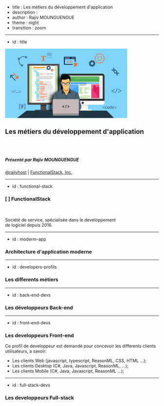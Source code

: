 ﻿- title : Les métiers du développement d'application
- description : 
- author : Rajiv MOUNGUENGUE
- theme : night
- transition : zoom

***************************************************************************************************
- id : title
  
<img src="images/front-end-vs-back-end1.png" style="width:400px" />

## Les métiers du développement d'application

<br/><br/>
##### Présenté par Rajiv MOUNGUENGUE

[@rajivhost](https://twitter.com/rajivhost) | [FunctionalStack, Inc.](https://fsharping.com)

***************************************************************************************************
- id : functional-stack
  
### [ ] FunctionalStack
<br/><br/>
Société de service, spécialisée dans le developpement <br/>de logiciel depuis 2016.

***************************************************************************************************
- id : moderm-app

### Architecture d'application moderne

***************************************************************************************************
- id : developers-profils

### Les differents métiers

---------------------------------------------------------------------------------------------------
- id : back-end-devs

### Les développeurs Back-end

---------------------------------------------------------------------------------------------------
- id : front-end-devs

### Les developpeurs Front-end

Ce profil de developpeur est demandé pour concevoir les differents clients utilisateurs, a savoir:

- Les clients Web (javascript, typescript, ReasonML, CSS, HTML ...);
- Les clients Desktop (C#, Java, Javascript, ReasonML, ...);
- Les clients Mobile (C#, Java, Javascript, ReasonML ...);

---------------------------------------------------------------------------------------------------
- id : full-stack-devs

### Les developpeurs Full-stack